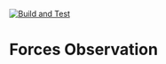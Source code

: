 [![Build and Test](https://github.com/Adron/forces-observation/actions/workflows/build.yml/badge.svg)](https://github.com/Adron/forces-observation/actions/workflows/build.yml)

# Forces Observation
